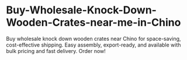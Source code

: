 # Buy-Wholesale-Knock-Down-Wooden-Crates-near-me-in-Chino
Buy wholesale knock down wooden crates near Chino for space-saving, cost-effective shipping. Easy assembly, export-ready, and available with bulk pricing and fast delivery. Order now!
